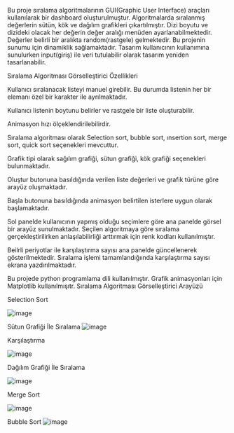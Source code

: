  Bu proje sıralama algoritmalarının GUI(Graphic User Interface) araçları kullanılarak bir dashboard oluşturulmuştur. Algoritmalarda sıralanmış değerlerin sütün, kök ve dağılım grafikleri çıkartılmıştır. Dizi boyutu ve dizideki olacak her değerin değer aralığı menüden ayarlanabilmektedir. Değerler belirli bir aralıkta random(rastgele) gelmektedir. Bu projenin sunumu için dinamiklik sağlamaktadır. Tasarım kullanıcının kullanımına sunulurken input(giriş) ile veri tutulabilir olarak tasarım yeniden tasarlanabilir. 
 
 Sıralama Algoritması Görselleştirici Özellikleri 

Kullanıcı sıralanacak listeyi manuel girebilir. Bu durumda listenin her bir elemanı özel bir karakter ile ayrılmaktadır. 

Kullanıcı listenin boytunu belirler ve rastgele bir liste oluşturabilir. 

Animasyon hızı ölçeklendirilebilirdir. 

Sıralama algoritması olarak Selection sort, bubble sort, ınsertion sort, merge sort, quick sort seçenekleri mevcuttur. 

Grafik tipi olarak sağılım grafiği, sütun grafiği, kök grafiği seçenekleri bulunmaktadır. 

Oluştur butonuna basıldığında verilen liste değerleri ve grafik türüne göre arayüz oluşmaktadır. 

Başla butonuna basıldığında animasyon belirtilen isterlere uygun olarak başlamaktadır. 

Sol panelde kullanıcının yapmış olduğu seçimlere göre ana panelde görsel bir arayüz sunulmaktadır. Seçilen algoritmaya göre sıralama gerçekleştirilirken anlaşılabilirliği arttırmak için renk kodları kullanılmıştır. 

Beilrli periyotlar ile karşılaştırma sayısı ana panelde güncellenerek gösterilmektedir. Sıralama işlemi tamamlandığıında karşılaştırma sayısı ekrana yazdırılmaktadır. 

Bu projede python programlama dili kullanılmıştır. Grafik animasyonları için Matplotlib kullanılmışıtr. 
Sıralama Algoritması Görselleştirici Arayüzü 

Selection Sort 

 ![image](https://github.com/GzdSahin/Sorting_Algorithms_Visualizer/assets/74769154/7f5029e6-ac57-4686-9d2e-71d4e6a26b8b)


Sütun Grafiği İle Sıralama 
![image](https://github.com/GzdSahin/Sorting_Algorithms_Visualizer/assets/74769154/e89a44f9-b2a3-4f62-b132-d270f14eda32)

 

Karşılaştırma 

 ![image](https://github.com/GzdSahin/Sorting_Algorithms_Visualizer/assets/74769154/39251a4c-1fc4-4069-9185-c9855cac62d1)


Dağılım Grafiği İle Sıralama 

 ![image](https://github.com/GzdSahin/Sorting_Algorithms_Visualizer/assets/74769154/9dfcb804-2354-4f8a-b70a-869dc88037ba)


 

Merge Sort 

 ![image](https://github.com/GzdSahin/Sorting_Algorithms_Visualizer/assets/74769154/75528bc9-764f-4dc6-8ee8-42545fa85758)


 

 Bubble Sort 
 ![image](https://github.com/GzdSahin/Sorting_Algorithms_Visualizer/assets/74769154/d428e033-b3b7-4d2d-8f73-ab07cffb4b80)


      

 
